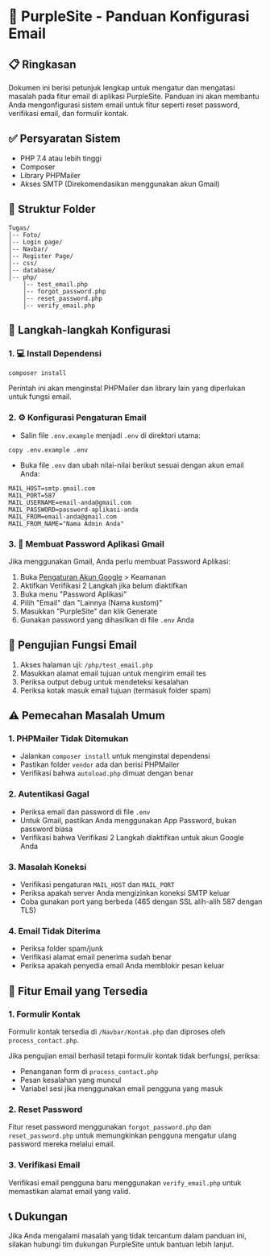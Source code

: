 # 📧 PurpleSite - Panduan Konfigurasi Email

## 📋 Ringkasan
Dokumen ini berisi petunjuk lengkap untuk mengatur dan mengatasi masalah pada fitur email di aplikasi PurpleSite. Panduan ini akan membantu Anda mengonfigurasi sistem email untuk fitur seperti reset password, verifikasi email, dan formulir kontak.

## ✅ Persyaratan Sistem
- PHP 7.4 atau lebih tinggi
- Composer
- Library PHPMailer
- Akses SMTP (Direkomendasikan menggunakan akun Gmail)

## 📁 Struktur Folder
```
Tugas/
│-- Foto/
│-- Login page/
│-- Navbar/
│-- Register Page/
│-- css/
│-- database/
│-- php/
    │-- test_email.php
    │-- forgot_password.php
    │-- reset_password.php
    │-- verify_email.php
```

## 🚀 Langkah-langkah Konfigurasi

### 1. 💻 Install Dependensi
```
composer install
```
Perintah ini akan menginstal PHPMailer dan library lain yang diperlukan untuk fungsi email.

### 2. ⚙️ Konfigurasi Pengaturan Email
- Salin file `.env.example` menjadi `.env` di direktori utama:
```
copy .env.example .env
```
- Buka file `.env` dan ubah nilai-nilai berikut sesuai dengan akun email Anda:
```
MAIL_HOST=smtp.gmail.com
MAIL_PORT=587
MAIL_USERNAME=email-anda@gmail.com
MAIL_PASSWORD=password-aplikasi-anda
MAIL_FROM=email-anda@gmail.com
MAIL_FROM_NAME="Nama Admin Anda"
```

### 3. 🔐 Membuat Password Aplikasi Gmail
Jika menggunakan Gmail, Anda perlu membuat Password Aplikasi:
1. Buka [Pengaturan Akun Google](https://myaccount.google.com/) > Keamanan
2. Aktifkan Verifikasi 2 Langkah jika belum diaktifkan
3. Buka menu "Password Aplikasi"
4. Pilih "Email" dan "Lainnya (Nama kustom)"
5. Masukkan "PurpleSite" dan klik Generate
6. Gunakan password yang dihasilkan di file `.env` Anda

## 🧪 Pengujian Fungsi Email

1. Akses halaman uji: `/php/test_email.php`
2. Masukkan alamat email tujuan untuk mengirim email tes
3. Periksa output debug untuk mendeteksi kesalahan
4. Periksa kotak masuk email tujuan (termasuk folder spam)

## ⚠️ Pemecahan Masalah Umum

### 1. PHPMailer Tidak Ditemukan
- Jalankan `composer install` untuk menginstal dependensi
- Pastikan folder `vendor` ada dan berisi PHPMailer
- Verifikasi bahwa `autoload.php` dimuat dengan benar

### 2. Autentikasi Gagal
- Periksa email dan password di file `.env`
- Untuk Gmail, pastikan Anda menggunakan App Password, bukan password biasa
- Verifikasi bahwa Verifikasi 2 Langkah diaktifkan untuk akun Google Anda

### 3. Masalah Koneksi
- Verifikasi pengaturan `MAIL_HOST` dan `MAIL_PORT`
- Periksa apakah server Anda mengizinkan koneksi SMTP keluar
- Coba gunakan port yang berbeda (465 dengan SSL alih-alih 587 dengan TLS)

### 4. Email Tidak Diterima
- Periksa folder spam/junk
- Verifikasi alamat email penerima sudah benar
- Periksa apakah penyedia email Anda memblokir pesan keluar

## 📝 Fitur Email yang Tersedia

### 1. Formulir Kontak
Formulir kontak tersedia di `/Navbar/Kontak.php` dan diproses oleh `process_contact.php`.

Jika pengujian email berhasil tetapi formulir kontak tidak berfungsi, periksa:
- Penanganan form di `process_contact.php`
- Pesan kesalahan yang muncul
- Variabel sesi jika menggunakan email pengguna yang masuk

### 2. Reset Password
Fitur reset password menggunakan `forgot_password.php` dan `reset_password.php` untuk memungkinkan pengguna mengatur ulang password mereka melalui email.

### 3. Verifikasi Email
Verifikasi email pengguna baru menggunakan `verify_email.php` untuk memastikan alamat email yang valid.

## 📞 Dukungan
Jika Anda mengalami masalah yang tidak tercantum dalam panduan ini, silakan hubungi tim dukungan PurpleSite untuk bantuan lebih lanjut.
